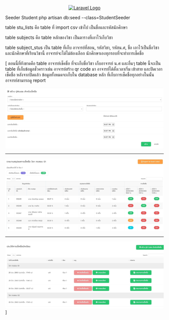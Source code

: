 <p align="center"><a href="https://laravel.com" target="_blank"><img src="https://raw.githubusercontent.com/laravel/art/master/logo-lockup/5%20SVG/2%20CMYK/1%20Full%20Color/laravel-logolockup-cmyk-red.svg" width="400" alt="Laravel Logo"></a></p>


Seeder Student
php artisan db:seed --class=StudentSeeder

table stu_lists คือ table ที่ import csv เข้าไป เป็นชื่อและรหัสนักศึกษา

table subjects คือ table หลักของวิชา เป็นตารางที่เอาไว้เก็บวิชา

table subject_stus เป็น table ที่เก็บ อาจารย์ที่สอน, รหัสวิชา, รหัสน.ศ, ชื่อ เอาไว้เป็นชื่อวิชา และนักศึกษาที่เรียนวิชานี้ อาจารย์จะได้ไม่ต้องเลือก นักศึกษาเองทุกรอบที่จะทำการเช็คชื่อ

[
ตอนนี้ที่ยังขาดคือ table อาจารย์เช็คชื่อ ที่จะเก็บขื่อวิชา เก็บอาจารย์ น.ศ และอื่นๆ 
table นี้จะเป็น table ที่เก็บข้อมูลชั่วคราวเช่น
อาจารย์สร้าง qr code มา อาจารย์ได้ตั้งเวลาเริ่ม เข้าสาย และปิดเวลาเช็คชื่อ หลังจากปิดแล้ว ข้อมูลทั้งหมดจะเก็บใน database หลัก ที่เก็บการเช็คชื่อทุกอย่างในนั้น อาจารย์สามารถดู report 

![alt text](image.png)

-----------------------------------

![alt text](image-1.png)

-----------------------------------

![alt text](image-2.png)
]

